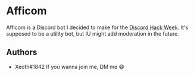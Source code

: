 # Afficom

Afficom is a Discord bot I decided to make for the [Discord Hack Week](https://discord.gg/hackweek). It's supposed to be a utility bot, but IU might add moderation in the future.

## Authors
- Xeoth#1842
If you wanna join me, DM me 😄
